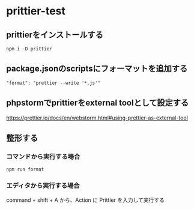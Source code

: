 # prittier-test
## prittierをインストールする
```
npm i -D prittier
```
## package.jsonのscriptsにフォーマットを追加する
```
"format": "prettier --write '*.js'"
```
## phpstormでprittierをexternal toolとして設定する
https://prettier.io/docs/en/webstorm.html#using-prettier-as-external-tool
## 整形する
### コマンドから実行する場合
```
npm run format
```
### エディタから実行する場合
command + shift + A から、Action に Prittier を入力して実行する
